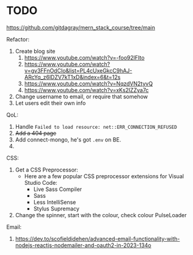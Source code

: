 # TODO
https://github.com/gitdagray/mern_stack_course/tree/main

Refactor:
1. Create blog site
   1. https://www.youtube.com/watch?v=-foo92lFIto
   2. https://www.youtube.com/watch?v=gv3FFnOdCIo&list=PL4cUxeGkcC9hAJ-ARcYq_z6lDZV7kT1xD&index=6&t=12s
   3. https://www.youtube.com/watch?v=NqzdVN2tyvQ
   4. https://www.youtube.com/watch?v=xKs2IZZya7c
2. Change username to email, or require that somehow
3. Let users edit their own info

QoL:
1. Handle `Failed to load resource: net::ERR_CONNECTION_REFUSED`
2. ~~Add a 404 page~~
3. Add connect-mongo, he's got `.env` on BE.
4. 

CSS:
1. Get a CSS Preprocessor:
   - Here are a few popular CSS preprocessor extensions for Visual Studio Code:
     - Live Sass Compiler
     - Sass
     - Less IntelliSense
     - Stylus Supremacy
2. Change the spinner, start with the colour, check colour PulseLoader


Email:
1. https://dev.to/scofieldidehen/advanced-email-functionality-with-nodejs-reactjs-nodemailer-and-oauth2-in-2023-134o
